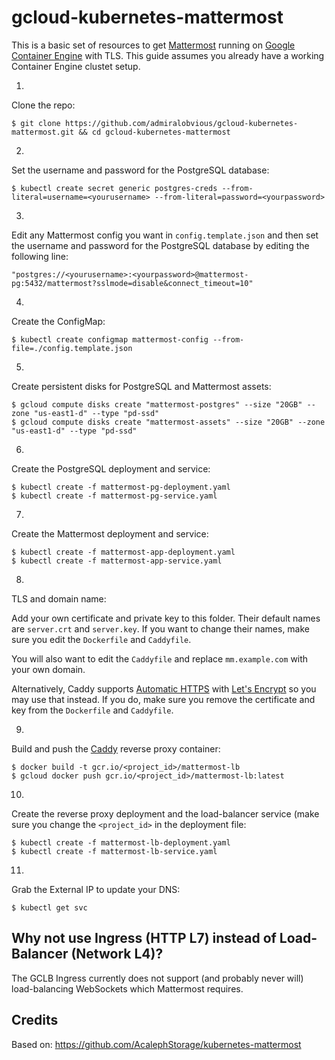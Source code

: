# gcloud-kubernetes-mattermost
This is a basic set of resources to get [Mattermost](https://www.mattermost.org/) running on [Google Container Engine](https://cloud.google.com/container-engine/) with TLS. This guide assumes you already have a working Container Engine clustet setup.

1.
Clone the repo:
```console
$ git clone https://github.com/admiralobvious/gcloud-kubernetes-mattermost.git && cd gcloud-kubernetes-mattermost
```
2.
Set the username and password for the PostgreSQL database:
```console
$ kubectl create secret generic postgres-creds --from-literal=username=<yourusername> --from-literal=password=<yourpassword>
```
3.
Edit any Mattermost config you want in `config.template.json` and then set the username and password for the PostgreSQL database by editing the following line:
```console
"postgres://<yourusername>:<yourpassword>@mattermost-pg:5432/mattermost?sslmode=disable&connect_timeout=10"
```
4.
Create the ConfigMap:
```console
$ kubectl create configmap mattermost-config --from-file=./config.template.json
```
5.
Create persistent disks for PostgreSQL and Mattermost assets:
```console
$ gcloud compute disks create "mattermost-postgres" --size "20GB" --zone "us-east1-d" --type "pd-ssd"
$ gcloud compute disks create "mattermost-assets" --size "20GB" --zone "us-east1-d" --type "pd-ssd"
```
6.
Create the PostgreSQL deployment and service:
```console
$ kubectl create -f mattermost-pg-deployment.yaml
$ kubectl create -f mattermost-pg-service.yaml
```
7.
Create the Mattermost deployment and service:
```console
$ kubectl create -f mattermost-app-deployment.yaml
$ kubectl create -f mattermost-app-service.yaml
```
8.
TLS and domain name:

Add your own certificate and private key to this folder. Their default names are `server.crt` and `server.key`.
If you want to change their names, make sure you edit the `Dockerfile` and `Caddyfile`.

You will also want to edit the `Caddyfile` and replace `mm.example.com` with your own domain.

Alternatively, Caddy supports [Automatic HTTPS](https://caddyserver.com/docs/automatic-https) with [Let's Encrypt](https://letsencrypt.org/) so you may use that instead. If you do, make sure you remove the certificate and key from the `Dockerfile` and `Caddyfile`.

9.
Build and push the [Caddy](https://caddyserver.com/) reverse proxy container:
```console
$ docker build -t gcr.io/<project_id>/mattermost-lb
$ gcloud docker push gcr.io/<project_id>/mattermost-lb:latest
```
10.
Create the reverse proxy deployment and the load-balancer service (make sure you change the `<project_id>` in the deployment file: 
```console
$ kubectl create -f mattermost-lb-deployment.yaml
$ kubectl create -f mattermost-lb-service.yaml
```
11.
Grab the External IP to update your DNS:
```console
$ kubectl get svc
```

Why not use Ingress (HTTP L7) instead of Load-Balancer (Network L4)?
----------------------------------------------------------------
The GCLB Ingress currently does not support (and probably never will) load-balancing WebSockets which Mattermost requires.

Credits
-------
Based on: https://github.com/AcalephStorage/kubernetes-mattermost
